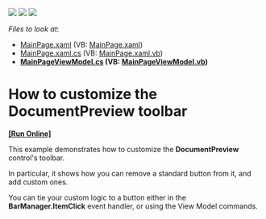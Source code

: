 <!-- default badges list -->
![](https://img.shields.io/endpoint?url=https://codecentral.devexpress.com/api/v1/VersionRange/128600095/14.1.3%2B)
[![](https://img.shields.io/badge/Open_in_DevExpress_Support_Center-FF7200?style=flat-square&logo=DevExpress&logoColor=white)](https://supportcenter.devexpress.com/ticket/details/E2936)
[![](https://img.shields.io/badge/📖_How_to_use_DevExpress_Examples-e9f6fc?style=flat-square)](https://docs.devexpress.com/GeneralInformation/403183)
<!-- default badges end -->
<!-- default file list -->
*Files to look at*:

* [MainPage.xaml](./CS/SilverlightApplication1/MainPage.xaml) (VB: [MainPage.xaml](./VB/SilverlightApplication1/MainPage.xaml))
* [MainPage.xaml.cs](./CS/SilverlightApplication1/MainPage.xaml.cs) (VB: [MainPage.xaml.vb](./VB/SilverlightApplication1/MainPage.xaml.vb))
* **[MainPageViewModel.cs](./CS/SilverlightApplication1/MainPageViewModel.cs) (VB: [MainPageViewModel.vb](./VB/SilverlightApplication1/MainPageViewModel.vb))**
<!-- default file list end -->
# How to customize the DocumentPreview toolbar
<!-- run online -->
**[[Run Online]](https://codecentral.devexpress.com/e2936)**
<!-- run online end -->


<p>This example demonstrates how to customize the <strong>DocumentPreview</strong> control's toolbar.</p><p>In particular, it shows how you can remove a standard button from it, and add custom ones.</p><p>You can tie your custom logic to a button either in the <strong>BarManager.ItemClick</strong> event handler, or using the View Model commands.</p><p></p>

<br/>


